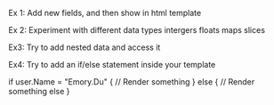 Ex 1: Add new fields, and then show in html template

Ex 2: Experiment with different data types
intergers
floats
maps
slices

Ex3: Try to add nested data and access it

Ex4: Try to add an if/else statement inside your template

if user.Name = "Emory.Du" {
    // Render something
} else {
    // Render something else
}